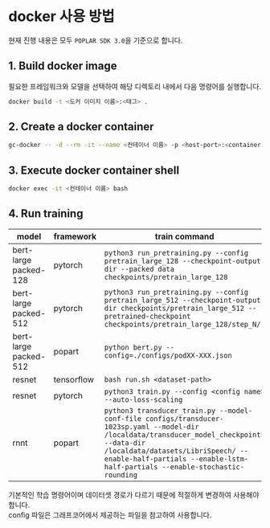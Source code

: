 # docker 사용 방법
현재 진행 내용은 모두 `POPLAR SDK 3.0`을 기준으로 합니다.   


## 1. Build docker image
필요한 프레임워크와 모델을 선택하여 해당 디렉토리 내에서 다음 명령어를 실행합니다.
```bash
docker build -t <도커 이미지 이름>:<태그> .
```

## 2. Create a docker container
```bash
gc-docker -- -d --rm -it --name <컨테이너 이름> -p <host-port>:<container-port> -v <dataset-path>:/dataset <도커 이미지 이름>:<태그>
```

## 3. Execute docker container shell

```bash
docker exec -it <컨테이너 이름> bash
```

## 4. Run training

| model                 | framework  | train command                                                                                                                                                                                                                                                  | 
|-----------------------|------------|----------------------------------------------------------------------------------------------------------------------------------------------------------------------------------------------------------------------------------------------------------------| 
| bert-large packed-128 | pytorch    | `python3 run_pretraining.py --config pretrain_large_128 --checkpoint-output-dir --packed data checkpoints/pretrain_large_128`                                                                                                                                  |
| bert-large packed-512 | pytorch    | `python3 run_pretraining.py --config pretrain_large_512 --checkpoint-output-dir checkpoints/pretrain_large_512 --pretrained-checkpoint checkpoints/pretrain_large_128/step_N/`                                                                                 |
| bert-large packed-512 | popart     | `python bert.py --config=./configs/podXX-XXX.json`                                                                                                                                                                                                             | 
| resnet                | tensorflow | ```bash run.sh <dataset-path>```                                                                                                                                                                                                                               | 
| resnet                | pytorch    | `python3 train.py --config <config name> --auto-loss-scaling`                                                                                                                                                                                                  |
| rnnt                  | popart     | `python3 transducer_train.py --model-conf-file configs/transducer-1023sp.yaml --model-dir /localdata/transducer_model_checkpoints --data-dir /localdata/datasets/LibriSpeech/ --enable-half-partials --enable-lstm-half-partials --enable-stochastic-rounding` | 

기본적인 학습 명령어이며 데이터셋 경로가 다르기 때문에 적절하게 변경하여 사용해야 합니다.   
config 파일은 그래프코어에서 제공하는 파일을 참고하여 사용합니다.